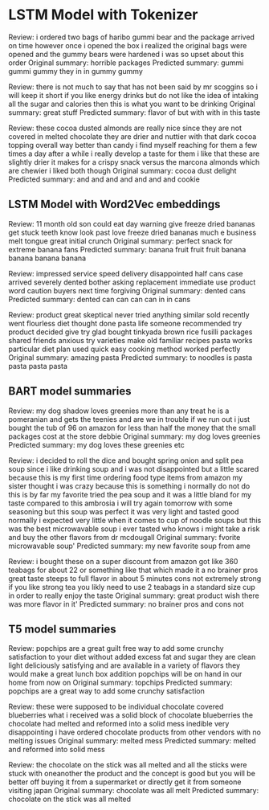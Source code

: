 # LSTM Model with Tokenizer
Review: i ordered two bags of haribo gummi bear and the package arrived on time however once i opened the box i realized the original bags were opened and the gummy bears were hardened i was so upset about this order 
Original summary: horrible packages 
Predicted summary:  gummi gummi gummy they in in gummy gummy

Review: there is not much to say that has not been said by mr scoggins so i will keep it short if you like energy drinks but do not like the idea of intaking all the sugar and calories then this is what you want to be drinking 
Original summary: great stuff 
Predicted summary:  flavor of but with with in this taste

Review: these cocoa dusted almonds are really nice since they are not covered in melted chocolate they are drier and nuttier with that dark cocoa topping overall way better than candy i find myself reaching for them a few times a day after a while i really develop a taste for them i like that these are slightly drier it makes for a crispy snack versus the marcona almonds which are chewier i liked both though 
Original summary: cocoa dust delight 
Predicted summary:  and and and and and and and cookie

## LSTM Model with Word2Vec embeddings
Review: 11 month old son could eat day warning give freeze dried bananas get stuck teeth know look past love freeze dried bananas much e business melt tongue great initial crunch 
Original summary: perfect snack for extreme banana fans 
Predicted summary:  banana fruit fruit fruit banana banana banana banana

Review: impressed service speed delivery disappointed half cans case arrived severely dented bother asking replacement immediate use product word caution buyers next time forgiving 
Original summary: dented cans 
Predicted summary:  dented can can can can in in cans

Review: product great skeptical never tried anything similar sold recently went flourless diet thought done pasta life someone recommended try product decided give try glad bought tinkyada brown rice fusilli packages shared friends anxious try varieties make old familiar recipes pasta works particular diet plan used quick easy cooking method worked perfectly 
Original summary: amazing pasta 
Predicted summary:  to noodles is pasta pasta pasta pasta

## BART model summaries

Review: my  dog shadow loves  greenies  more  than  any  treat he  is  a pomeranian  and  gets  the  teenies and  are  we  in  trouble  if  we  run  out i  just  bought  the  tub  of  96  on  amazon  for  less  than  half  the  money  that  the  small  packages  cost  at  the  store debbie
Original summary: my dog loves greenies
Predicted summary: my dog loves these greenies etc

Review: i  decided  to  roll  the  dice  and  bought  spring  onion  and  split  pea  soup  since  i like  drinking  soup  and  i was  not  disappointed but  a little  scared  because  this  is  my  first  time  ordering  food  type  items  from  amazon my  sister  thought  i was  crazy  because  this  is  something  i normally  do  not  do this  is  by  far  my  favorite  tried  the  pea  soup  and  it  was  a little  bland  for  my  taste  compared  to  this  ambrosia i  will  try  again  tomorrow  with  some  seasoning  but  this  soup  was  perfect it  was  very  light  and  tasted  good  normally  i expected  very  little  when  it  comes  to  cup  of  noodle  soups  but  this  was  the  best  microwavable  soup  i ever  tasted  who  knows  i might  take  a risk  and  buy  the  other  flavors  from  dr mcdougall
Original summary: fvorite microwavable soup'
Predicted summary: my new favorite soup from ame

Review: i  bought  these  on  a super  discount  from  amazon  got  like  360  teabags  for  about 22  or  something  like  that  which  made  it  a no brainer pros great  taste steeps  to  full  flavor  in  about  5 minutes cons not  extremely  strong if  you  like  strong  tea  you  likly  need  to  use  2 teabags  in  a standard  size  cup  in  order  to  really  enjoy  the  taste
Original summary: great product wish there was more flavor in it'
Predicted summary: no brainer pros and cons not

## T5 model summaries
Review: popchips  are  a great  guilt free  way  to  add  some  crunchy  satisfaction  to  your  diet  without  added  excess  fat  and  sugar they  are  clean light deliciously  satisfying  and  are  available  in  a variety  of  flavors they  would  make  a great  lunch  box  addition popchips  will  be  on  hand  in  our  home  from  now  on
Original summary: topchips
Predicted summary: popchips are a great way to add some crunchy satisfaction

Review: these  were  supposed  to  be  individual  chocolate  covered  blueberries what  i received  was  a solid  block  of  chocolate  blueberries the  chocolate  had  melted  and  reformed  into  a solid  mess inedible very  disappointing i  have  ordered  chocolate  products  from  other  vendors  with  no  melting  issues
Original summary: melted mess
Predicted summary: melted and reformed into solid mess

Review: the  chocolate  on  the  stick  was  all  melted  and  all  the  sticks  were  stuck  with  oneanother the  product  and  the  concept  is  good  but  you  will  be  better  off  buying  it  from  a supermarket  or  directly  get  it  from  someone  visiting  japan
Original summary: chocolate was all melt
Predicted summary: chocolate on the stick was all melted
